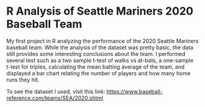 # R Analysis of Seattle Mariners 2020 Baseball Team 

My first project in R analyzing the performance of the 2020 Seattle Mariners baseball team. While the analysis of the dataset was pretty basic, the data still provides some interesting conclusions about the team. I performed several test such as a two sample t-test of walks vs at-bats, a one-sample t-test for triples, calculating the mean batting average of the team, and displayed a bar chart relating the number of players and how many home runs they hit. 

To see the dataset I used, visit this link: https://www.baseball-reference.com/teams/SEA/2020.shtml
